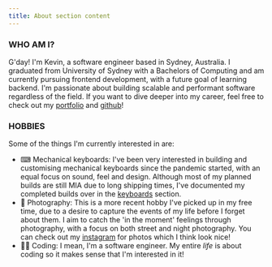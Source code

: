 ```yaml
---
title: About section content
---
```


### WHO AM I?

G'day! I'm Kevin, a software engineer based in Sydney, Australia. I
graduated from University of Sydney with a Bachelors of Computing and am
currently pursuing frontend development, with a future goal of learning backend.
I'm passionate about building scalable and performant software regardless of the
field. If you want to dive deeper into my career, feel free to check out my
[portfolio](/portfolio) and <a
    href="https://github.com/Kevin-Cai-dev" target="\_blank" rel="noreferrer">github</a>!

### HOBBIES

Some of the things I'm currently interested in are:

-   ⌨ Mechanical keyboards: I've been very interested in building and customising
    mechanical keyboards since the pandemic started, with an equal focus on sound,
    feel and design. Although most of my planned builds are still MIA due to long
    shipping times, I've documented my completed builds over in the
    [keyboards](/keyboards) section.
-   📸 Photography: This is a more recent hobby I've picked up in my free time,
    due to a desire to capture the events of my life before I forget about them.
    I aim to catch the 'in the moment' feelings through photography, with a
    focus on both street and night photography. You can check out my <a href="https://www.instagram.com/kev.l.caii/" target="\_blank" rel="noreferrer">instagram</a>
    for photos which I think look nice!
-   👩‍💻 Coding: I mean, I'm a software engineer. My entire _life_ is about
    coding so it makes sense that I'm interested in it!
